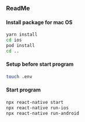 ### ReadMe

#### Install package for mac OS

```bash
yarn install
cd ios
pod install
cd ..
```

#### Setup before start program

```bash
touch .env
```

#### Start program

```bash
npx react-native start
npx react-native run-ios
npx react-native run-android
```
